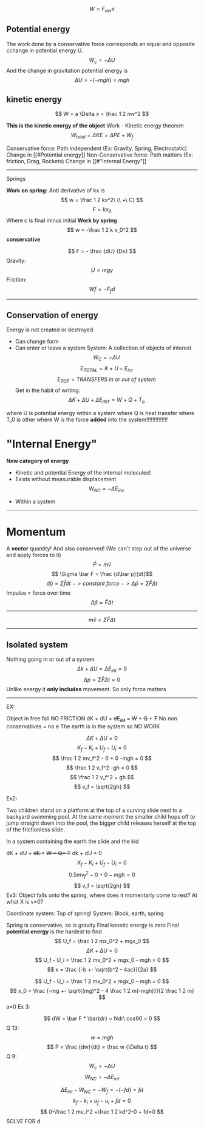  $$ W = F_{avr}x$$
## Potential energy
The work done by a conservative force corresponds an equal and opposite cchange in potential energy U.
$$ W_c = -\Delta U$$
And the change in gravitation potential energy is
$$ \Delta U =  - (-mgh) = mgh $$
## kinetic energy

$$ W = a \Delta x = \frac 1 2 mv^2 $$

**This is the kinetic energy of the object**
Work - Kinetic energy theorem 
$$ W_{total}​=ΔKE=ΔPE+W_f​ $$


Conservative force: Path independent  (Ex: Gravity, Spring, Electrostatic)
		Change in [[#Potential energy]]
Non-Conservative force: Path  matters (Ex: friction, Drag, Rockets)
	Change in [[#"Internal Energy"]]
__________
Springs

**Work on spring:**
Anti derivative of kx is
$$ w = \frac 1 2 kx^2\ (\ +\ C) $$
$$ F = kx_0 $$
Where c is final minus initial
**Work by spring**
$$ w = -\frac 1 2 k x_0^2 $$
**conservative**

$$ F = - \frac {dU} {Dx} $$
Gravity:
$$ U = mgy $$
Friction:
$$ Wf_​=−F_f​d $$
_______________
## Conservation of energy
Energy is not created or destroyed
- Can change form
- Can enter or leave a system
System: A collection of objects of interest
$$ W_C = - \Delta U$$
$$ E_{TOTAL} = K + U - E_{int} $$
$$ E_{TOT} = TRANSFERS\ in\ or\ out\ of\ system$$
Get in the habit of writing:
$$ \Delta K + \Delta U + \Delta E_{INT} = W + Q + T_o$$


where U is potential energy within a system
where Q is heat transfer
where T_0 is other
where W is the force **added** into the system!!!!!!!!!!!!!!
# "Internal Energy"
**New category of energy**
* Kinetic  and potential Energy of the internal molecules!
* Exists without measurable displacement
$$ W_{NC} = -\Delta E_{inc}$$
- Within a system
_______________
# Momentum
A **vector** quantity! And also conserved! (We can't step out of the universe and apply forces to it)
$$ \bar P = m\bar v $$
$$ \Sigma \bar F = \frac {d\bar p}{dt}$$
$$ d\bar p = \Sigma \bar f dt\ -> constant\ force\ -> \Delta \bar p = \Sigma \bar F\Delta t$$
Impulse = force over time
$$ \Delta \bar p = \bar F \Delta t $$


_____________________
$$ m\bar v = \Sigma \bar F \Delta t $$
____________________
## Isolated system
Nothing going in or out of a system
$$ \Delta k + \Delta U = \Delta E_{int} = 0 $$
$$ \Delta p = \Sigma \bar F \Delta t = 0 $$
Unlike energy it **only includes** movement. So only force matters
_____________________
EX:

Object in free fall NO FRICTION
dK + dU + <strike>dE<sub>int</sub></strike> = <strike>W</strike> + <strike>Q</strike> + <strike>T</strike>
No non conservatives = no e
The earth is in the system so NO WORK

$$ \Delta K + \Delta U = 0$$
$$ K_f - K_i + U_f - U_i = 0 $$
$$ \frac 1 2 mv_f^2 - 0 + 0 -mgh = 0 $$
$$ \frac 1 2 v_f^2 -gh = 0 $$
$$ \frac 1 2 v_f^2  = gh $$
$$ v_f  = \sqrt{2gh} $$

Ex2:

Two children stand on a platform at the top of a curving slide next to a backyard swimming pool. At the same moment the smaller child hops off to jump straight down into the pool, the bigger child releases herself at the top of the frictionless slide.

In a system containing the earth the slide and the kid

dK + dU + <strike>dE </strike>= <strike>W + Q+ T</strike>
dk + dU = 0
$$ K_f - K_i + U_f - U_i = 0$$
$$ 0.5mv_f^2 - 0 + 0 - mgh = 0$$$$ v_f  = \sqrt{2gh} $$
Ex3:
Object falls onto the spring, where does it momentarly come to rest?
At what X is v=0?

Coordinate system: Top of spring!
System: Block, earth, spring


Spring is conservative, so is gravity
Final kenetic energy is zero
Final **potential energy** is the hardest to find
$$ U_f = \frac 1 2 mx_0^2 + mgx_0 $$
$$ \Delta K + \Delta U = 0 $$
$$ U_f - U_i = \frac 1 2 mx_0^2 + mgx_0 - mgh = 0 $$
$$ x = \frac {-b +- \sqrt{b^2 - 4ac}}{2a} $$

$$ U_f - U_i = \frac 1 2 mx_0^2 + mgx_0 - mgh = 0 $$
$$ x_0 = \frac {-mg +- \sqrt{(mg)^2 - 4 \frac 1 2 m(-mgh)}}{2 \frac 1 2 m} $$
a=0 
Ex 3:

$$ dW = \bar F * \bar{dr} = Ndr\ cos90 = 0 $$
Q 13:
$$ w = mgh $$
$$ P = \frac {dw}{dt} = \frac w {\Delta t} $$
Q 9:\
$$ W_c = - \Delta U $$
$$ W_{NC} = - \Delta E_{int} $$

$$ \Delta E_{int} -W_{NC} = -W_f = -(-fd)  = fd$$
$$ k_{f}-k_{i}+u_{f}-u_{i} + fd=0 $$
$$ 0-\frac 1 2 mv_i^2 +\frac 1 2 kd^2-0 + fd=0 $$
SOLVE FOR d